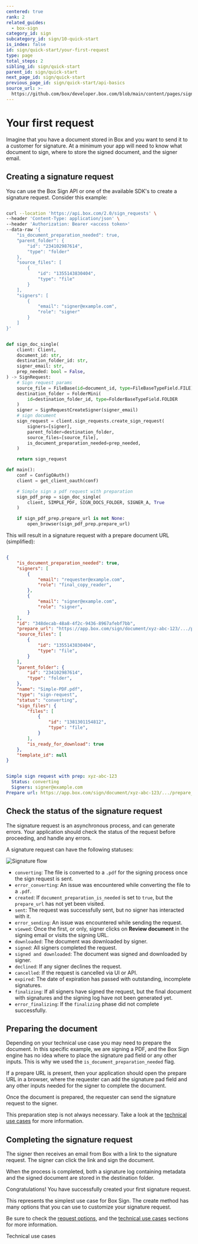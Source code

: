 ```yaml
---
centered: true
rank: 2
related_guides:
  - box-sign
category_id: sign
subcategory_id: sign/10-quick-start
is_index: false
id: sign/quick-start/your-first-request
type: page
total_steps: 2
sibling_id: sign/quick-start
parent_id: sign/quick-start
next_page_id: sign/quick-start
previous_page_id: sign/quick-start/api-basics
source_url: >-
  https://github.com/box/developer.box.com/blob/main/content/pages/sign/10-quick-start/20-your-first-request.md
---
```

# Your first request

Imagine that you have a document stored in Box and you want to send it to a
customer for signature. At a minimum your app will need to know what document
to sign, where to store the signed document, and the signer email.

## Creating a signature request

You can use the Box Sign API or one of the available SDK's to create a
signature request. Consider this example:

<Tabs>

<Tab title='cURL'>

```bash

curl --location 'https://api.box.com/2.0/sign_requests' \
--header 'Content-Type: application/json' \
--header 'Authorization: Bearer <access token>'
--data-raw '{
    "is_document_preparation_needed": true,
    "parent_folder": {
        "id": "234102987614",
        "type": "folder"
    },
    "source_files": [
        {
            "id": "1355143830404",
            "type": "file"
        }
    ],
    "signers": [
        {
            "email": "signer@example.com",
            "role": "signer"
        }
    ]
}'

```

</Tab>

<Tab title='Python Gen SDK'>

```python

def sign_doc_single(
    client: Client,
    document_id: str,
    destination_folder_id: str,
    signer_email: str,
    prep_needed: bool = False,
) -> SignRequest:
    # Sign request params
    source_file = FileBase(id=document_id, type=FileBaseTypeField.FILE)
    destination_folder = FolderMini(
        id=destination_folder_id, type=FolderBaseTypeField.FOLDER
    )
    signer = SignRequestCreateSigner(signer_email)
    # sign document
    sign_request = client.sign_requests.create_sign_request(
        signers=[signer],
        parent_folder=destination_folder,
        source_files=[source_file],
        is_document_preparation_needed=prep_needed,
    )

    return sign_request

def main():
    conf = ConfigOAuth()
    client = get_client_oauth(conf)

    # Simple sign a pdf request with preparation
    sign_pdf_prep = sign_doc_single(
        client, SIMPLE_PDF, SIGN_DOCS_FOLDER, SIGNER_A, True
    )

    if sign_pdf_prep.prepare_url is not None:
        open_browser(sign_pdf_prep.prepare_url)

```

</Tab>

</Tabs>

This will result in a signature request with a prepare document URL
(simplified):

<Tabs>

<Tab title='cURL'>

```json

{
    "is_document_preparation_needed": true,
    "signers": [
        {
            "email": "requester@example.com",
            "role": "final_copy_reader",
        },
        {
            "email": "signer@example.com",
            "role": "signer",
        }
    ],
    "id": "348decab-48a8-4f2c-9436-8967afebf7bb",
    "prepare_url": "https://app.box.com/sign/document/xyz-abc-123/.../prepare_doc/",
    "source_files": [
        {
            "id": "1355143830404",
            "type": "file",
        }
    ],
    "parent_folder": {
        "id": "234102987614",
        "type": "folder",
    },
    "name": "Simple-PDF.pdf",
    "type": "sign-request",
    "status": "converting",
    "sign_files": {
        "files": [
            {
                "id": "1381301154812",
                "type": "file",
            }
        ],
        "is_ready_for_download": true
    },
    "template_id": null
}

```

</Tab>

<Tab title='Python Gen SDK'>

```YAML

Simple sign request with prep: xyz-abc-123
  Status: converting
  Signers: signer@example.com
Prepare url: https://app.box.com/sign/document/xyz-abc-123/.../prepare_doc/

```

</Tab>

</Tabs>

## Check the status of the signature request

The signature request is an asynchronous process, and can generate errors.
Your application should check the status of the request before proceeding, and
handle any errors.

A signature request can have the following statuses:

![Signature flow](images/basic-sign-flow.png)

- `converting`: The file is converted to a `.pdf` for the signing process once
the sign request is sent.
- `error_converting`: An issue was encountered while converting the file to a
`.pdf`.
- `created`: If `document_preparation_is_needed` is set to `true`, but the
`prepare_url` has not yet been visited.
- `sent`: The request was successfully sent, but no signer has interacted with
it.
- `error_sending`: An issue was encountered while sending the request.
- `viewed`: Once the first, or only, signer clicks on **Review document** in
the signing email or visits the signing URL.
- `downloaded`: The document was downloaded by signer.
- `signed`: All signers completed the request.
- `signed and downloaded`: The document was signed and downloaded by
signer.
- `declined`: If any signer declines the request.
- `cancelled`: If the request is cancelled via UI or API.
- `expired`: The date of expiration has passed with outstanding, incomplete
signatures.
- `finalizing`: If all signers have signed the request,
but the final document with signatures and the signing
log have not been generated yet.
- `error_finalizing`: If the `finalizing` phase did not complete successfully.

## Preparing the document

Depending on your technical use case you may need to prepare the document. In
this specific example, we are signing a PDF, and the Box Sign engine has no
idea where to place the signature pad field or any other inputs. This is why we
used the `is_document_preparation_needed` flag.

If a prepare URL is present, then your application should open the prepare
URL in a browser, where the requester can add the signature pad field and any
other inputs needed for the signer to complete the document.

Once the document is prepared, the requester can send the signature request to
the signer.

This preparation step is not always necessary. Take a look at the [technical
use cases][technical-use-cases] for more information.

## Completing the signature request

The signer then receives an email from Box with a link to the signature
request. The signer can click the link and sign the document.

When the process is completed, both a signature log containing metadata and
the signed document are stored in the destination folder.

Congratulations! You have successfully created your first signature request.

<Message type='notice'>

This represents the simplest use case for Box Sign. The create method has many
options that you can use to customize your signature request.

Be sure to check the [request options][request-options], and the
[technical use cases][technical-use-cases] sections for more
information.

</Message>

<Next>

Technical use cases

</Next>

[request-options]:page://sign/request-options
[technical-use-cases]:page://sign/technical-use-cases